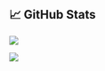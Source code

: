 ## &#x1f4c8; GitHub Stats
![](https://github-readme-stats.vercel.app/api?username=sapirmadmon&show_icons=true&theme=radical&line_height=33)
<!-- ![](https://github-readme-stats.vercel.app/api/top-langs/?username=sapirmadmon&hide=css,C%23%0A,html&theme=radical) -->
![](https://github-readme-stats.vercel.app/api/top-langs/?username=sapirmadmon&hide=C%23%0A,html&theme=dark)


